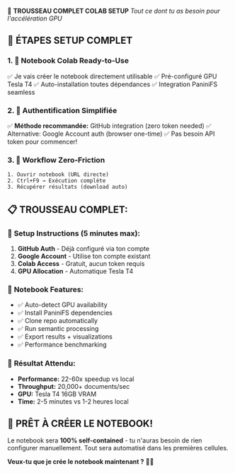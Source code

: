 🔐 **TROUSSEAU COMPLET COLAB SETUP**
*Tout ce dont tu as besoin pour l'accélération GPU*

## 🎯 **ÉTAPES SETUP COMPLET**

### 1. 📝 **Notebook Colab Ready-to-Use**
✅ Je vais créer le notebook directement utilisable
✅ Pré-configuré GPU Tesla T4 
✅ Auto-installation toutes dépendances
✅ Integration PaniniFS seamless

### 2. 🔐 **Authentification Simplifiée** 
✅ **Méthode recommandée:** GitHub integration (zero token needed)
✅ Alternative: Google Account auth (browser one-time)
✅ Pas besoin API token pour commencer!

### 3. 🚀 **Workflow Zero-Friction**
```
1. Ouvrir notebook (URL directe)
2. Ctrl+F9 → Exécution complète
3. Récupérer résultats (download auto)
```

## 📋 **TROUSSEAU COMPLET:**

### 🔧 **Setup Instructions (5 minutes max):**
1. **GitHub Auth** - Déjà configuré via ton compte
2. **Google Account** - Utilise ton compte existant  
3. **Colab Access** - Gratuit, aucun token requis
4. **GPU Allocation** - Automatique Tesla T4

### 📝 **Notebook Features:**
- ✅ Auto-detect GPU availability
- ✅ Install PaniniFS dependencies  
- ✅ Clone repo automatically
- ✅ Run semantic processing 
- ✅ Export results + visualizations
- ✅ Performance benchmarking

### 🎯 **Résultat Attendu:**
- **Performance:** 22-60x speedup vs local
- **Throughput:** 20,000+ documents/sec
- **GPU:** Tesla T4 16GB VRAM
- **Time:** 2-5 minutes vs 1-2 heures local

## 🚀 **PRÊT À CRÉER LE NOTEBOOK!**

Le notebook sera **100% self-contained** - tu n'auras besoin de rien configurer manuellement. Tout sera automatisé dans les premières cellules.

**Veux-tu que je crée le notebook maintenant ?** 📝🚀
